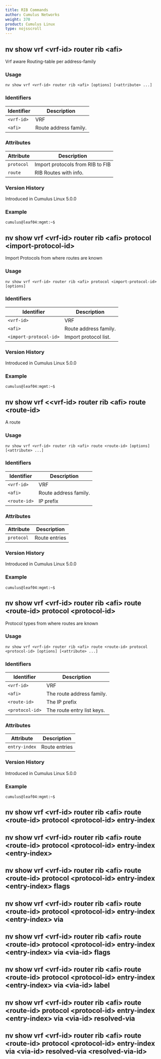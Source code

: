 ```yaml
---
title: RIB Commands
author: Cumulus Networks
weight: 370
product: Cumulus Linux
type: nojsscroll
---
```

## nv show vrf \<vrf-id\> router rib \<afi\>

Vrf aware Routing-table per address-family

### Usage

`nv show vrf <vrf-id> router rib <afi> [options] [<attribute> ...]`

### Identifiers

| Identifier |  Description   |
| --------- | -------------- |
| `<vrf-id>` |    VRF |
| `<afi>` |  Route address family. |

### Attributes

| Attribute |  Description   |
| --------- | -------------- |
| `protocol` |   Import protocols from RIB to FIB |
| `route` |  RIB Routes with info.|

### Version History

Introduced in Cumulus Linux 5.0.0

### Example

```
cumulus@leaf04:mgmt:~$ 
```

## nv show vrf \<vrf-id\> router rib \<afi\> protocol \<import-protocol-id\>

Import Protocols from where routes are known

### Usage

`nv show vrf <vrf-id> router rib <afi> protocol <import-protocol-id> [options]`

### Identifiers

| Identifier |  Description   |
| --------- | -------------- |
| `<vrf-id>` |    VRF |
| `<afi>` |   Route address family. |
| `<import-protocol-id>` |  Import protocol list. |

### Version History

Introduced in Cumulus Linux 5.0.0

### Example

```
cumulus@leaf04:mgmt:~$ 
```

## nv show vrf <\<vrf-id\> router rib \<afi\> route \<route-id\>

A route

### Usage

`nv show vrf <vrf-id> router rib <afi> route <route-id> [options] [<attribute> ...]`

### Identifiers

| Identifier |  Description   |
| --------- | -------------- |
| `<vrf-id>` |    VRF |
| `<afi>` |   Route address family. |
| `<route-id>`   | IP prefix |

### Attributes

| Attribute |  Description   |
| --------- | -------------- |
| `protocol` |   Route entries |

### Version History

Introduced in Cumulus Linux 5.0.0

### Example

```
cumulus@leaf04:mgmt:~$ 
```

## nv show vrf \<vrf-id\> router rib \<afi\> route \<route-id\> protocol \<protocol-id\>

Protocol types from where routes are known

### Usage

`nv show vrf <vrf-id> router rib <afi> route <route-id> protocol <protocol-id> [options] [<attribute> ...]`

### Identifiers

| Identifier |  Description   |
| --------- | -------------- |
| `<vrf-id>` |    VRF |
| `<afi>`          | The route address family.|
| `<route-id>`     | The IP prefix|
| `<protocol-id>`  | The route entry list keys.|

### Attributes

| Attribute |  Description   |
| --------- | -------------- |
| `entry-index` | Route entries |

### Version History

Introduced in Cumulus Linux 5.0.0

### Example

```
cumulus@leaf04:mgmt:~$ 
```

## nv show vrf \<vrf-id\> router rib \<afi\> route \<route-id\> protocol \<protocol-id\> entry-index

## nv show vrf \<vrf-id\> router rib \<afi\> route \<route-id\> protocol \<protocol-id\> entry-index \<entry-index\>

## nv show vrf \<vrf-id\> router rib \<afi\> route \<route-id\> protocol \<protocol-id\> entry-index \<entry-index\> flags

## nv show vrf \<vrf-id\> router rib \<afi\> route \<route-id\> protocol \<protocol-id\> entry-index \<entry-index\> via

## nv show vrf \<vrf-id\> router rib \<afi\> route \<route-id\> protocol \<protocol-id\> entry-index \<entry-index\> via \<via-id\> flags

## nv show vrf \<vrf-id\> router rib \<afi\> route \<route-id\> protocol \<protocol-id\> entry-index \<entry-index\> via \<via-id\> label

## nv show vrf \<vrf-id\> router rib \<afi\> route \<route-id\> protocol \<protocol-id\> entry-index \<entry-index\> via \<via-id\> resolved-via

## nv show vrf \<vrf-id\> router rib \<afi\> route \<route-id\> protocol \<protocol-id\> entry-index via \<via-id\> resolved-via \<resolved-via-id\>

